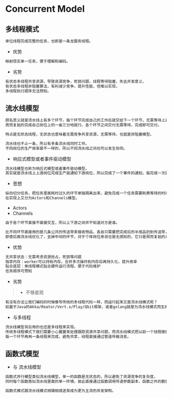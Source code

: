 # Concurrent Model

## 多线程模式
```md
单位线程完成完整的任务，也即是一条龙服务线程。
```
* 优势
```md
映射现实单一任务，便于理解和编码。
```
* 劣势
```md
有状态多线程共享资源，导致资源竞争，死锁问题，线程等待阻塞，失去并发意义，
有状态多线程非阻塞算法，有利减少竞争，提升性能，但难以实现，
多线程执行顺序无法预知。
```

## 流水线模型
```md
顾名思义就是流水线上有多个环节，每个环节完成自己的工作后就交给下一个环节，无需等待上游，
周而复始的完成自己岗位上的一亩三分地就行。各个环节之间交付无需等待，完成即可交付。

特点是无状态线程，无状态也意味着无需竞争共享资源，无需等待，也就是非阻塞模型。

流水线也不止一条，所以有多条流水线同时工作。
不同岗位的生产效率是不一样的，所以不同流水线之间也可以发生协同。
```
* 响应式模型或者事件驱动模型
```md
流水线模型也称为响应式模型或者事件驱动模型。
其实就是流水线上上游岗位完成生产就通知下游岗位，所以完成了一个事件的通知，每完成一次就通知一下，就是响应式的意思。
```
* 思想
```md
纵向切分任务，把任务里面耗时过久的环节单独隔离出来，避免完成一个任务需要耗费等待的时间。
在实现上又分为Actors和Channels模型。
```
* Actors
* Channels
```md
由于各个环节直接不直接交互，所以上下游之间并不知道对方是谁。

比不同环节直接用的是几条公共的传送带来接收物品，各自只需要把完成后的半成品扔到传送带，
即使后面流水线优化了，去掉中间的环节，对于个体岗位来说也是无感知的，它只是周而复始的从传送带拿物品来加工。
```
* 优势
```md
无共享状态：无需考虑资源抢占，死锁等问题
独享内存：worker可以持有内存，合并多次操作到内存后再持久化，提升效率
贴合底层：单线程模式贴合硬件运行流程，便于代码维护
任务顺序可预知
```
* 劣势
> * 不够直观
```md
有没有办法让我们编码的时候像写传统的多线程代码一样，而运行起来又是流水线模式呢？
如基于Java的Akka/Reator/Vert.x/Play/Qbit框架，或者golang就是为流水线模式而生的并发语言，还有nodeJS等等。
```
* 与多线程
```md
流水线模型背后用的也还是多线程来实现。
传统多线程模式下我们需要小心翼翼来处理跟踪资源共享问题，而流水线模式把以前一个线程做的事情拆成多个，
每一个环节再用一条线程来完成，避免共享，线程直接通过管道传输消息。
```

## 函数式模型
* 与 流水线模型
```md
函数式并行模型类似流水线模型，单一的函数是无状态的，所以避免了资源竞争的复杂度，
同时每个函数类似流水线里面的单一环境，彼此直接通过函数调用传递参数副本，函数之外的数据不会被修改。

函数式模式跟流水线模式相辅相成逐渐成为更为主流的并发架构。
```
